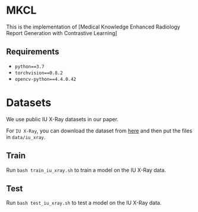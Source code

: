 # MKCL
This is the implementation of [Medical Knowledge Enhanced Radiology Report Generation with Contrastive Learning]
## Requirements

- `python==3.7`
- `torchvision==0.8.2`
- `opencv-python==4.4.0.42`
# Datasets
We use public IU X-Ray datasets in our paper.

For `IU X-Ray`, you can download the dataset from [here](https://drive.google.com/file/d/1c0BXEuDy8Cmm2jfN0YYGkQxFZd2ZIoLg/view?usp=sharing) and then put the files in `data/iu_xray`.
## Train

Run `bash train_iu_xray.sh` to train a model on the IU X-Ray data.

## Test

Run `bash test_iu_xray.sh` to test a model on the IU X-Ray data.
